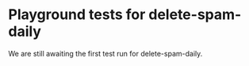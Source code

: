 # Playground tests for delete-spam-daily
We are still awaiting the first test run for delete-spam-daily.
